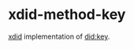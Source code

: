 # xdid-method-key

<!-- cargo-rdme start -->

[xdid](https://github.com/unavi-xyz/xdid) implementation of [did:key](https://w3c-ccg.github.io/did-method-key/).

<!-- cargo-rdme end -->
